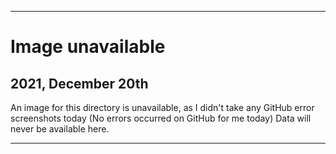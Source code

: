 
***

# Image unavailable

## 2021, December 20th

An image for this directory is unavailable, as I didn't take any GitHub error screenshots today (No errors occurred on GitHub for me today) Data will never be available here.

***
